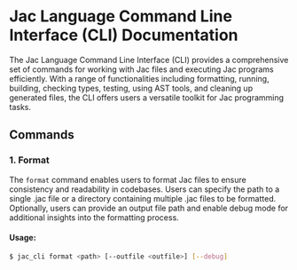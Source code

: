 # Jac Language Command Line Interface (CLI) Documentation

The Jac Language Command Line Interface (CLI) provides a comprehensive set of commands for working with Jac files and executing Jac programs efficiently. With a range of functionalities including formatting, running, building, checking types, testing, using AST tools, and cleaning up generated files, the CLI offers users a versatile toolkit for Jac programming tasks.

## Commands

### 1. Format

The `format` command enables users to format Jac files to ensure consistency and readability in codebases. Users can specify the path to a single .jac file or a directory containing multiple .jac files to be formatted. Optionally, users can provide an output file path and enable debug mode for additional insights into the formatting process.

#### Usage:
```bash
$ jac_cli format <path> [--outfile <outfile>] [--debug]
